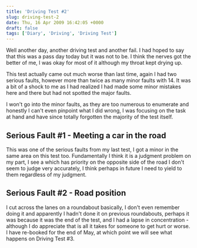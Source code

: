 ```yaml
---
title: 'Driving Test #2'
slug: driving-test-2
date: Thu, 16 Apr 2009 16:42:05 +0000
draft: false
tags: ['Diary', 'Driving', 'Driving Test']
---
```


Well another day, another driving test and another fail. I had hoped to say that this was a pass day today but it was not to be. I think the nerves got the better of me, I was okay for most of it although my throat kept drying up.

This test actually came out much worse than last time, again I had two serious faults, however more than twice as many minor faults with 14. It was a bit of a shock to me as I had realized I had made some minor mistakes here and there but had not spotted the major faults.

I won't go into the minor faults, as they are too numerous to enumerate and honestly I can't even pinpoint what I did wrong, I was focusing on the task at hand and have since totally forgotten the majority of the test itself.

## Serious Fault #1 - Meeting a car in the road

This was one of the serious faults from my last test, I got a minor in the same area on this test too. Fundamentally I think it is a judgment problem on my part, I see a which has priority on the opposite side of the road I don't seem to judge very accurately, I think perhaps in future I need to yield to them regardless of my judgment.

## Serious Fault #2 - Road position

I cut across the lanes on a roundabout basically, I don't even remember doing it and apparently I hadn't done it on previous roundabouts, perhaps it was because it was the end of the test, and I had a lapse in concentration - although I do appreciate that is all it takes for someone to get hurt or worse. I have re-booked for the end of May, at which point we will see what happens on Driving Test #3.